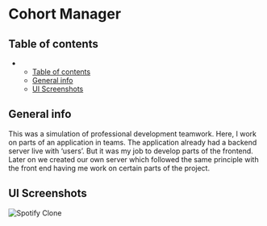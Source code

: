 # Cohort Manager  

## Table of contents
-
    -   [Table of contents](#table-of-contents)
    -   [General info](#general-info)
    -   [UI Screenshots](#ui-screenshots)
          

## General info

This was a simulation of professional development teamwork. Here, I work on parts of an application in teams. The application already had a backend server live with ‘users’. But it was my job to develop parts of the frontend. Later on we created our own server which followed the same principle with the front end having me work on certain parts of the project.

## UI Screenshots



![Spotify Clone](/assets/img/spotify.png)






